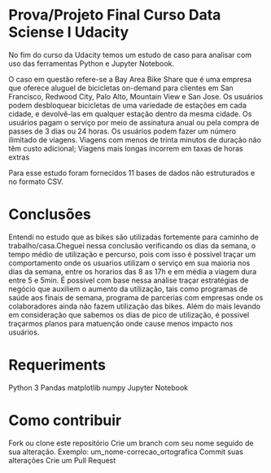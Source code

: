 # Prova/Projeto Final Curso Data Sciense I Udacity

No fim do curso da Udacity temos um estudo de caso para analisar com uso das ferramentas Python e Jupyter Notebook.

O caso em questão refere-se a Bay Area Bike Share que é uma empresa que oferece aluguel de bicicletas on-demand para clientes em San Francisco, Redwood City, Palo Alto, Mountain View e San Jose. Os usuários podem desbloquear bicicletas de uma variedade de estações em cada cidade, e devolvê-las em qualquer estação dentro da mesma cidade. Os usuários pagam o serviço por meio de assinatura anual ou pela compra de passes de 3 dias ou 24 horas. Os usuários podem fazer um número ilimitado de viagens. Viagens com menos de trinta minutos de duração não têm custo adicional; Viagens mais longas incorrem em taxas de horas extras

Para esse estudo foram fornecidos 11 bases de dados não estruturados e no formato CSV.



# Conclusões
Entendi no estudo que as bikes são utilizadas fortemente para caminho de trabalho/casa.Cheguei nessa conclusão verificando os dias da semana, o tempo médio de utilização e percurso, pois com isso é possivel traçar um comportamento onde os usuarios utilizam o serviço em sua maioria nos dias da semana, entre os horarios das 8 as 17h e em média a viagem dura entre 5 e 5min.
É possivel com base nessa análise traçar estratégias de negócio que auxiliem o aumento da utilização, tais como programas de saúde aos finais de semana, programa de parcerias com empresas onde os colaboradores ainda não fazem utilização das bikes. Além do mais levando em consideração que sabemos os dias de pico de utilização, é possivel traçarmos planos para matuenção onde cause menos impacto nos usuários.




# Requeriments
Python 3
Pandas
matplotlib
numpy
Jupyter Notebook

# Como contribuir
Fork ou clone este repositório
Crie um branch com seu nome seguido de sua alteração. Exemplo: um_nome-correcao_ortografica
Commit suas alterações
Crie um Pull Request
